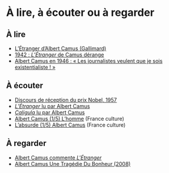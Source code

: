 # À lire, à écouter ou à regarder

## À lire
- [L’Étranger d’Albert Camus (Gallimard)](http://www.gallimard.fr/Footer/Ressources/Entretiens-et-documents/Histoire-d-un-livre-L-Etranger-d-Albert-Camus/(source)/183363)
- [1942 : *L’Étranger* de Camus dérange](http://edutheque.retronews.fr/articles/87?ticket=ST-175024-1zb5LDrj1ojmOjESQfqb-cas.eduthequedev.cndp.lan)
- [Albert Camus en 1946 : « Les journalistes veulent que je sois existentialiste ! »](http://www.lefigaro.fr/histoire/archives/2017/10/16/26010-20171016ARTFIG00281-albert-camus-en-1946-les-journalistes-veulent-que-je-sois-existentialiste.php)

## À écouter
- [Discours de réception du prix Nobel, 1957](https://youtu.be/M5QD-32MCv4)
- [*L’Étranger* lu par Albert Camus](https://youtu.be/Izs1EiYF6Tg)
- [*Caligula* lu par Albert Camus](https://youtu.be/3YRH4UxjCno)
- [Albert Camus (1/5) L’homme](https://youtu.be/R79d4OhwPjU) (France culture)
- [L’absurde (1/5) Albert Camus](https://www.youtube.com/watch?v=byt5bgadD20) (France culture)

## À regarder
- [Albert Camus commente *L'Étranger*](https://education.francetv.fr/matiere/litterature/premiere/video/albert-camus-commente-l-etranger)
- [Albert Camus Une Tragédie Du Bonheur (2008)](https://archive.org/details/AlbertCamusUneTragedieDuBonheurHistoireFev.2008)